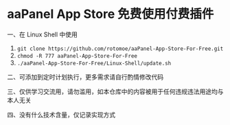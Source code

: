 # aaPanel App Store 免费使用付费插件

一、在 Linux Shell 中使用
1. `git clone https://github.com/rotomoe/aaPanel-App-Store-For-Free.git`  
2. `chmod -R 777 aaPanel-App-Store-For-Free`  
3. `./aaPanel-App-Store-For-Free/Linux-Shell/update.sh`

二、可添加到定时计划执行，更多需求请自行酌情修改代码

三、仅供学习交流用，请勿滥用，如本仓库中的内容被用于任何违规违法用途均与本人无关

四、没有什么技术含量，仅记录实现方式
